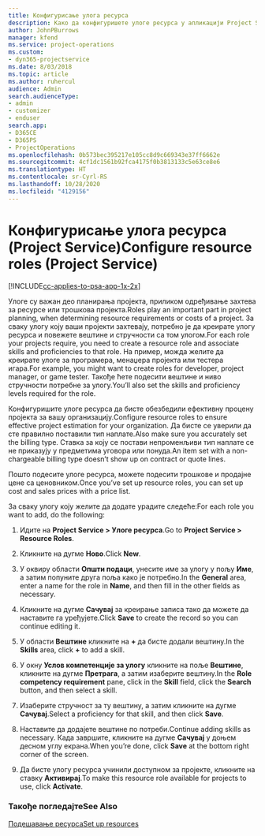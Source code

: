 ```yaml
---
title: Конфигурисање улога ресурса
description: Како да конфигуришете улоге ресурса у апликацији Project Service
author: JohnPBurrows
manager: kfend
ms.service: project-operations
ms.custom:
- dyn365-projectservice
ms.date: 8/03/2018
ms.topic: article
ms.author: ruhercul
audience: Admin
search.audienceType:
- admin
- customizer
- enduser
search.app:
- D365CE
- D365PS
- ProjectOperations
ms.openlocfilehash: 0b573bec395217e105cc8d9c669343e37ff6662e
ms.sourcegitcommit: 4cf1dc1561b92fca4175f0b3813133c5e63ce8e6
ms.translationtype: HT
ms.contentlocale: sr-Cyrl-RS
ms.lasthandoff: 10/28/2020
ms.locfileid: "4129156"
---
```

# <a name="configure-resource-roles-project-service"></a><span data-ttu-id="91104-103">Конфигурисање улога ресурса (Project Service)</span><span class="sxs-lookup"><span data-stu-id="91104-103">Configure resource roles (Project Service)</span></span>

[!INCLUDE[cc-applies-to-psa-app-1x-2x](../includes/cc-applies-to-psa-app-1x-2x.md)]

<span data-ttu-id="91104-104">Улоге су важан део планирања пројекта, приликом одређивање захтева за ресурсе или трошкова пројекта.</span><span class="sxs-lookup"><span data-stu-id="91104-104">Roles play an important part in project planning, when determining resource requirements or costs of a project.</span></span> <span data-ttu-id="91104-105">За сваку улогу коју ваши пројекти захтевају, потребно је да креирате улогу ресурса и повежете вештине и стручности са том улогом.</span><span class="sxs-lookup"><span data-stu-id="91104-105">For each role your projects require, you need to create a resource role and associate skills and proficiencies to that role.</span></span> <span data-ttu-id="91104-106">На пример, можда желите да креирате улоге за програмера, менаџера пројекта или тестера игара.</span><span class="sxs-lookup"><span data-stu-id="91104-106">For example, you might want to create roles for developer, project manager, or game tester.</span></span> <span data-ttu-id="91104-107">Такође ћете подесити вештине и ниво стручности потребне за улогу.</span><span class="sxs-lookup"><span data-stu-id="91104-107">You’ll also set the skills and proficiency levels required for the role.</span></span>  
  
 <span data-ttu-id="91104-108">Конфигуришите улоге ресурса да бисте обезбедили ефективну процену пројекта за вашу организацију.</span><span class="sxs-lookup"><span data-stu-id="91104-108">Configure resource roles to ensure effective project estimation for your organization.</span></span>  <span data-ttu-id="91104-109">Да бисте се уверили да сте правилно поставили тип наплате.</span><span class="sxs-lookup"><span data-stu-id="91104-109">Also make sure you accurately set the billing type.</span></span> <span data-ttu-id="91104-110">Ставка за коју се постави непроменљиви тип наплате се не приказују у предметима уговора или понуда.</span><span class="sxs-lookup"><span data-stu-id="91104-110">An item set with a non-chargeable billing type doesn’t show up on contract or quote lines.</span></span>  
  
 <span data-ttu-id="91104-111">Пошто подесите улоге ресурса, можете подесити трошкове и продајне цене са ценовником.</span><span class="sxs-lookup"><span data-stu-id="91104-111">Once you’ve set up resource roles, you can set up cost and sales prices with a price list.</span></span>  
  
 <span data-ttu-id="91104-112">За сваку улогу коју желите да додате урадите следеће:</span><span class="sxs-lookup"><span data-stu-id="91104-112">For each role you want to add, do the following:</span></span>  
  
1.  <span data-ttu-id="91104-113">Идите на **Project Service > Улоге ресурса**.</span><span class="sxs-lookup"><span data-stu-id="91104-113">Go to **Project Service > Resource Roles**.</span></span>  
  
2.  <span data-ttu-id="91104-114">Кликните на дугме **Ново**.</span><span class="sxs-lookup"><span data-stu-id="91104-114">Click **New**.</span></span>  
  
3.  <span data-ttu-id="91104-115">У оквиру области **Општи подаци**, унесите име за улогу у пољу **Име**, а затим попуните друга поља како је потребно.</span><span class="sxs-lookup"><span data-stu-id="91104-115">In the **General** area, enter a name for the role in **Name**, and then fill in the other fields as necessary.</span></span>  
  
4.  <span data-ttu-id="91104-116">Кликните на дугме **Сачувај** за креирање записа тако да можете да наставите га уређујете.</span><span class="sxs-lookup"><span data-stu-id="91104-116">Click **Save** to create the record so you can continue editing it.</span></span>  
  
5.  <span data-ttu-id="91104-117">У области **Вештине** кликните на **+** да бисте додали вештину.</span><span class="sxs-lookup"><span data-stu-id="91104-117">In the **Skills** area, click **+** to add a skill.</span></span>  
  
6.  <span data-ttu-id="91104-118">У окну **Услов компетенције за улогу** кликните на поље **Вештине**, кликните на дугме **Претрага**, а затим изаберите вештину.</span><span class="sxs-lookup"><span data-stu-id="91104-118">In the **Role competency requirement** pane, click in the **Skill** field, click the **Search** button, and then select a skill.</span></span>  
  
7.  <span data-ttu-id="91104-119">Изаберите стручност за ту вештину, а затим кликните на дугме **Сачувај**.</span><span class="sxs-lookup"><span data-stu-id="91104-119">Select a proficiency for that skill, and then click **Save**.</span></span>  
  
8.  <span data-ttu-id="91104-120">Наставите да додајете вештине по потреби.</span><span class="sxs-lookup"><span data-stu-id="91104-120">Continue adding skills as necessary.</span></span> <span data-ttu-id="91104-121">Када завршите, кликните на дугме **Сачувај** у доњем десном углу екрана.</span><span class="sxs-lookup"><span data-stu-id="91104-121">When you’re done, click **Save** at the bottom right corner of the screen.</span></span>  
  
9. <span data-ttu-id="91104-122">Да бисте улогу ресурса учинили доступном за пројекте, кликните на ставку **Активирај**.</span><span class="sxs-lookup"><span data-stu-id="91104-122">To make this resource role available for projects to use, click **Activate**.</span></span>  
  
### <a name="see-also"></a><span data-ttu-id="91104-123">Такође погледајте</span><span class="sxs-lookup"><span data-stu-id="91104-123">See Also</span></span>  
 [<span data-ttu-id="91104-124">Подешавање ресурса</span><span class="sxs-lookup"><span data-stu-id="91104-124">Set up resources</span></span>](../psa/set-up-resources.md)
